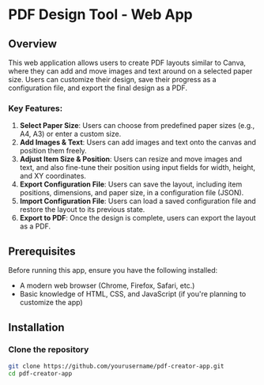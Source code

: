 # PDF Design Tool - Web App

## Overview

This web application allows users to create PDF layouts similar to Canva, where they can add and move images and text around on a selected paper size. Users can customize their design, save their progress as a configuration file, and export the final design as a PDF.

### Key Features:
1. **Select Paper Size**: Users can choose from predefined paper sizes (e.g., A4, A3) or enter a custom size.
2. **Add Images & Text**: Users can add images and text onto the canvas and position them freely.
3. **Adjust Item Size & Position**: Users can resize and move images and text, and also fine-tune their position using input fields for width, height, and XY coordinates.
4. **Export Configuration File**: Users can save the layout, including item positions, dimensions, and paper size, in a configuration file (JSON).
5. **Import Configuration File**: Users can load a saved configuration file and restore the layout to its previous state.
6. **Export to PDF**: Once the design is complete, users can export the layout as a PDF.

## Prerequisites

Before running this app, ensure you have the following installed:

- A modern web browser (Chrome, Firefox, Safari, etc.)
- Basic knowledge of HTML, CSS, and JavaScript (if you're planning to customize the app)

## Installation

### Clone the repository

```bash
git clone https://github.com/yourusername/pdf-creator-app.git
cd pdf-creator-app
